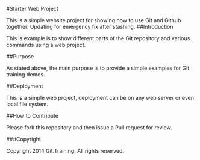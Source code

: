 #Starter Web Project

This is a simple website project for
showing how to use Git and Github together. 
Updating for emergency fix after stashing.
##Introduction

This is example is to show different parts of the
Git repository and various commands using a web project.

##Purpose

As stated above, the main purpose is to 
provide a simple examples for Git training demos.

##Deployment

This is a simple web project, deployment can be on any web server
or even local file system. 

##How to Contribute

Please fork this repository and then issue a Pull request for review.

###Copyright

Copyright 2014 Git.Training. All rights reserved.